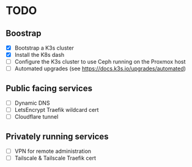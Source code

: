 # TODO

## Boostrap

- [x] Bootstrap a K3s cluster
- [x] Install the K8s dash
- [ ] Configure the K3s cluster to use Ceph running on the Proxmox host
- [ ] Automated upgrades (see https://docs.k3s.io/upgrades/automated)

## Public facing services

- [ ] Dynamic DNS
- [ ] LetsEncrypt Traefik wildcard cert
- [ ] Cloudflare tunnel

## Privately running services

- [ ] VPN for remote administration
- [ ] Tailscale & Tailscale Traefik cert

